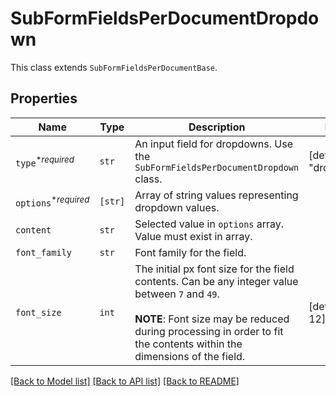 # SubFormFieldsPerDocumentDropdown

This class extends `SubFormFieldsPerDocumentBase`.

## Properties

| Name | Type | Description | Notes |
| ---- | ---- | ----------- | ----- |
| `type`<sup>*_required_</sup> | ```str``` |  An input field for dropdowns. Use the `SubFormFieldsPerDocumentDropdown` class.  |  [default to "dropdown"] |
| `options`<sup>*_required_</sup> | ```[str]``` |  Array of string values representing dropdown values.  |  |
| `content` | ```str``` |  Selected value in `options` array. Value must exist in array.  |  |
| `font_family` | ```str``` |  Font family for the field.  |  |
| `font_size` | ```int``` |  The initial px font size for the field contents. Can be any integer value between `7` and `49`.<br><br>**NOTE**: Font size may be reduced during processing in order to fit the contents within the dimensions of the field.  |  [default to 12] |


[[Back to Model list]](../README.md#documentation-for-models) [[Back to API list]](../README.md#documentation-for-api-endpoints) [[Back to README]](../README.md)



